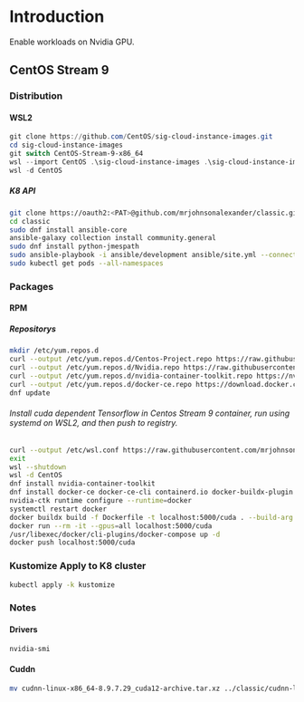 # Introduction
Enable workloads on Nvidia GPU.
## CentOS Stream 9
### Distribution
#### WSL2
```PowerShell
git clone https://github.com/CentOS/sig-cloud-instance-images.git
cd sig-cloud-instance-images
git switch CentOS-Stream-9-x86_64
wsl --import CentOS .\sig-cloud-instance-images .\sig-cloud-instance-images\docker\centos-stream -9-x86_64.tar.xz
wsl -d CentOS
```
##### K8 API
```Bash
git clone https://oauth2:<PAT>@github.com/mrjohnsonalexander/classic.git
cd classic
sudo dnf install ansible-core
ansible-galaxy collection install community.general
sudo dnf install python-jmespath
sudo ansible-playbook -i ansible/development ansible/site.yml --connection=local
sudo kubectl get pods --all-namespaces
```
### Packages
#### RPM
##### Repositorys
```Bash
mkdir /etc/yum.repos.d
curl --output /etc/yum.repos.d/Centos-Project.repo https://raw.githubusercontent.com/mrjohnsonalexander/classic/main/Centos-Project.repo
curl --output /etc/yum.repos.d/Nvidia.repo https://raw.githubusercontent.com/mrjohnsonalexander/classic/main/Nvidia.repo
curl --output /etc/yum.repos.d/nvidia-container-toolkit.repo https://nvidia.github.io/libnvidia-container/stable/rpm/nvidia-container-toolkit.repo
curl --output /etc/yum.repos.d/docker-ce.repo https://download.docker.com/linux/centos/docker-ce.repo
dnf update
```
###### Install cuda dependent Tensorflow in Centos Stream 9 container, run using systemd on WSL2, and then push to registry.
```Bash
curl --output /etc/wsl.conf https://raw.githubusercontent.com/mrjohnsonalexander/classic/main/wsl.conf
exit
wsl --shutdown
wsl -d CentOS
dnf install nvidia-container-toolkit
dnf install docker-ce docker-ce-cli containerd.io docker-buildx-plugin docker-compose-plugin
nvidia-ctk runtime configure --runtime=docker
systemctl restart docker
docker buildx build -f Dockerfile -t localhost:5000/cuda . --build-arg KAGGLE_USERNAME=<USER NAME> --build-arg KAGGLE_KEY=<KEY>
docker run --rm -it --gpus=all localhost:5000/cuda
/usr/libexec/docker/cli-plugins/docker-compose up -d
docker push localhost:5000/cuda
```
### Kustomize Apply to K8 cluster
```Bash
kubectl apply -k kustomize
```
### Notes
#### Drivers
```Bash
nvidia-smi
```
#### Cuddn
```Bash
mv cudnn-linux-x86_64-8.9.7.29_cuda12-archive.tar.xz ../classic/cudnn-linux-x86_64-8.9.7.29_cuda12-archive.tar.xz
```
